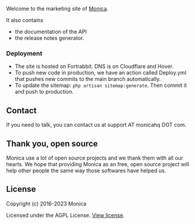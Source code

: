 Welcome to the marketing site of [Monica](https://monicahq.com).

It also contains
* the documentation of the API
* the release notes generator.

### Deployment

* The site is hosted on Fortrabbit. DNS is on Cloudflare and Hover.
* To push new code in production, we have an action called Deploy.yml that pushes new commits to the main branch automatically.
* To update the sitemap: `php artisan sitemap:generate`. Then commit it and push to production.

## Contact

If you need to talk, you can contact us at support AT monicahq DOT com.

## Thank you, open source

Monica use a lot of open source projects and we thank them with all our hearts. We hope that providing Monica as an free, open source project will help other people the same way those softwares have helped us.

## License

Copyright (c) 2016-2023 Monica

Licensed under the AGPL License. [View license](/LICENSE).
